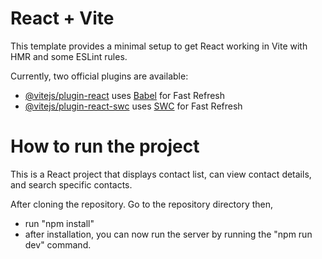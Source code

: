 # React + Vite

This template provides a minimal setup to get React working in Vite with HMR and some ESLint rules.

Currently, two official plugins are available:

- [@vitejs/plugin-react](https://github.com/vitejs/vite-plugin-react/blob/main/packages/plugin-react/README.md) uses [Babel](https://babeljs.io/) for Fast Refresh
- [@vitejs/plugin-react-swc](https://github.com/vitejs/vite-plugin-react-swc) uses [SWC](https://swc.rs/) for Fast Refresh

# How to run the project

This is a React project that displays contact list, can view contact details, and search specific contacts.

After cloning the repository. Go to the repository directory then,

- run "npm install"
- after installation, you can now run the server by running the "npm run dev" command.
